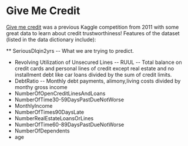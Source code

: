 # Give Me Credit

[Give me credit](https://www.kaggle.com/c/GiveMeSomeCredit) was a previous Kaggle competition from 2011 with some great data to learn about credit trustworthiness! Features of the dataset (listed in the data dictionary include):   

** SeriousDlqin2yrs -- What we are trying to predict. 
* Revolving Utilization of Unsecured Lines -- RUUL -- Total balance on credit cards and personal lines of credit except real estate and no installment debt like car loans divided by the sum of credit limits. 
* DebtRatio -- Monthly debt payments, alimony,living costs divided by monthy gross income
* NumberOfOpenCreditLinesAndLoans
* NumberOfTime30-59DaysPastDueNotWorse
* MonthlyIncome
* NumberOfTimes90DaysLate
* NumberRealEstateLoansOrLines
* NumberOfTime60-89DaysPastDueNotWorse
* NumberOfDependents
* age


